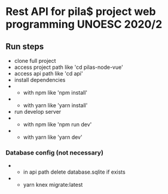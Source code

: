 # Rest API for pila$ project web programming UNOESC 2020/2

## Run steps
- clone full project
- access project path like 'cd pilas-node-vue'
- access api path like 'cd api'
- install dependencies
- - with npm like 'npm install'
- - with yarn like 'yarn install'
- run develop server
- - with npm like 'npm run dev'
- - with yarn like 'yarn dev'

### Database config (not necessary)
- - in api path delete database.sqlite if exists
-   - yarn knex migrate:latest